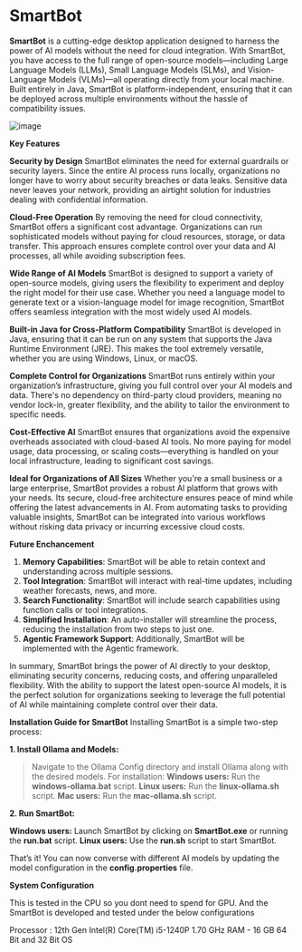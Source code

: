 # SmartBot

**SmartBot** is a cutting-edge desktop application designed to harness the power of AI models without the need for cloud integration. With SmartBot, you have access to the full range of open-source models—including Large Language Models (LLMs), Small Language Models (SLMs), and Vision-Language Models (VLMs)—all operating directly from your local machine. Built entirely in Java, SmartBot is platform-independent, ensuring that it can be deployed across multiple environments without the hassle of compatibility issues.

![image](https://github.com/user-attachments/assets/ec26a352-d55d-49a4-81c8-e1232ab2c01a)


**Key Features**

**Security by Design** SmartBot eliminates the need for external guardrails or security layers. Since the entire AI process runs locally, organizations no longer have to worry about security breaches or data leaks. Sensitive data never leaves your network, providing an airtight solution for industries dealing with confidential information.

**Cloud-Free Operation** By removing the need for cloud connectivity, SmartBot offers a significant cost advantage. Organizations can run sophisticated models without paying for cloud resources, storage, or data transfer. This approach ensures complete control over your data and AI processes, all while avoiding subscription fees.

**Wide Range of AI Models** SmartBot is designed to support a variety of open-source models, giving users the flexibility to experiment and deploy the right model for their use case. Whether you need a language model to generate text or a vision-language model for image recognition, SmartBot offers seamless integration with the most widely used AI models.

**Built-in Java for Cross-Platform Compatibility** SmartBot is developed in Java, ensuring that it can be run on any system that supports the Java Runtime Environment (JRE). This makes the tool extremely versatile, whether you are using Windows, Linux, or macOS.

**Complete Control for Organizations** SmartBot runs entirely within your organization’s infrastructure, giving you full control over your AI models and data. There's no dependency on third-party cloud providers, meaning no vendor lock-in, greater flexibility, and the ability to tailor the environment to specific needs.

**Cost-Effective AI** SmartBot ensures that organizations avoid the expensive overheads associated with cloud-based AI tools. No more paying for model usage, data processing, or scaling costs—everything is handled on your local infrastructure, leading to significant cost savings.

**Ideal for Organizations of All Sizes**
Whether you're a small business or a large enterprise, SmartBot provides a robust AI platform that grows with your needs. Its secure, cloud-free architecture ensures peace of mind while offering the latest advancements in AI. From automating tasks to providing valuable insights, SmartBot can be integrated into various workflows without risking data privacy or incurring excessive cloud costs.

**Future Enchancement**
1) **Memory Capabilities**: SmartBot will be able to retain context and understanding across multiple sessions.
2) **Tool Integration**: SmartBot will interact with real-time updates, including weather forecasts, news, and more.
3) **Search Functionality**: SmartBot will include search capabilities using function calls or tool integrations.
4) **Simplified Installation**: An auto-installer will streamline the process, reducing the installation from two steps to just one.
5) **Agentic Framework Support**: Additionally, SmartBot will be implemented with the Agentic framework. 

In summary, SmartBot brings the power of AI directly to your desktop, eliminating security concerns, reducing costs, and offering unparalleled flexibility. With the ability to support the latest open-source AI models, it is the perfect solution for organizations seeking to leverage the full potential of AI while maintaining complete control over their data.


**Installation Guide for SmartBot**
Installing SmartBot is a simple two-step process:

**1. Install Ollama and Models:**
> Navigate to the Ollama Config directory and install Ollama along with the desired models.
> For installation:
  **Windows users:** Run the **windows-ollama.bat** script.
  **Linux users:** Run the **linux-ollama.sh** script.
  **Mac users:** Run the **mac-ollama.sh** script.

**2. Run SmartBot:**

**Windows users:** Launch SmartBot by clicking on **SmartBot.exe** or running the **run.bat** script.
**Linux users:** Use the **run.sh** script to start SmartBot.

That’s it! You can now converse with different AI models by updating the model configuration in the **config.properties** file.

**System Configuration**

This is tested in the CPU so you dont need to spend for GPU. And the SmartBot is developed and tested under the below configurations

Processor : 12th Gen Intel(R) Core(TM) i5-1240P   1.70 GHz
RAM - 16 GB
64 Bit and 32 Bit OS
